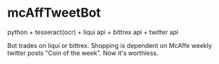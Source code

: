 # mcAffTweetBot
python + tesseract(ocr) + liqui api + bittrex api + twitter api

Bot trades on liqui or bittrex. Shopping is dependent on McAffe weekly twitter posts "Coin of the week". Now it's worthless.
